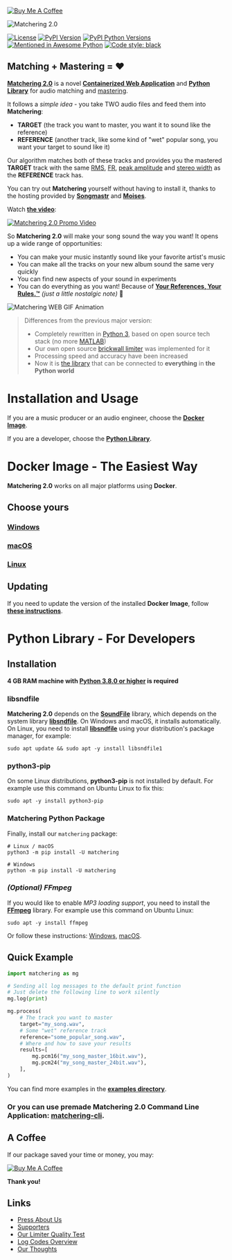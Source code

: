 [![Buy Me A Coffee](https://www.buymeacoffee.com/assets/img/custom_images/orange_img.png)](https://boosty.to/sergree)

![Matchering 2.0](https://raw.githubusercontent.com/sergree/matchering/master/images/logo.png)

[![License](https://img.shields.io/pypi/l/matchering.svg)](https://pypi.python.org/pypi/matchering/)
[![PyPI Version](https://badge.fury.io/py/matchering.svg)](https://badge.fury.io/py/matchering)
[![PyPI Python Versions](https://img.shields.io/pypi/pyversions/matchering.svg)](https://pypi.python.org/pypi/matchering/)
[![Mentioned in Awesome Python](https://awesome.re/mentioned-badge.svg)](https://github.com/vinta/awesome-python)
[![Code style: black](https://img.shields.io/badge/code%20style-black-000000.svg)](https://github.com/psf/black)

## Matching + Mastering = ❤️

**[Matchering 2.0]** is a novel **[Containerized Web Application][Docker Image]** and **[Python Library][PyPI]** for audio matching and [mastering].

It follows a *simple idea* - you take TWO audio files and feed them into **Matchering**: 
- **TARGET** (the track you want to master, you want it to sound like the reference)
- **REFERENCE** (another track, like some kind of "wet" popular song, you want your target to sound like it)

Our algorithm matches both of these tracks and provides you the mastered **TARGET** track with the same [RMS], [FR], [peak amplitude] and [stereo width] as the **REFERENCE** track has.

You can try out **Matchering** yourself without having to install it, thanks to the hosting provided by **[Songmastr](https://www.songmastr.com/)** and **[Moises](https://moises.ai/)**.

Watch **[the video][Video]**:

[![Matchering 2.0 Promo Video](http://img.youtube.com/vi/8Su5STDYfcA/0.jpg)][Video]

So **Matchering 2.0** will make your song sound the way you want! It opens up a wide range of opportunities:
- You can make your music instantly sound like your favorite artist's music
- You can make all the tracks on your new album sound the same very quickly
- You can find new aspects of your sound in experiments
- You can do everything as you want! Because of **[Your References, Your Rules.™](https://macprovideo.com/article/audio-software/sound-tools-instant-online-mastering-with-reference-matching-now-in-open-beta)** *(just a little nostalgic note)* 🤭

![Matchering WEB GIF Animation](https://raw.githubusercontent.com/sergree/matchering/master/images/animation.gif "Matchering WEB")

> Differences from the previous major version:
> - Completely rewritten in [Python 3], based on open source tech stack (no more [MATLAB])
> - Our own open source [brickwall limiter] was implemented for it
> - Processing speed and accuracy have been increased
> - Now it is [the library][PyPI] that can be connected to **everything** in **the Python world**

# Installation and Usage

If you are a music producer or an audio engineer, choose the **[Docker Image]**. 

If you are a developer, choose the **[Python Library](#python-library---for-developers)**.

# Docker Image - The Easiest Way

**Matchering 2.0** works on all major platforms using **Docker**.

## Choose yours

### [Windows](https://github.com/sergree/matchering/blob/master/DOCKER_WINDOWS.md)
### [macOS](https://github.com/sergree/matchering/blob/master/DOCKER_MACOS.md)
### [Linux](https://github.com/sergree/matchering/blob/master/DOCKER_LINUX.md)

## Updating

If you need to update the version of the installed **Docker Image**, follow **[these instructions](https://github.com/sergree/matchering/blob/master/DOCKER_UPDATING.md)**.

# Python Library - For Developers

## Installation

**4 GB RAM machine with [Python 3.8.0 or higher][Python 3] is required**

### libsndfile

**Matchering 2.0** depends on the **[SoundFile]** library, which depends on the system library **[libsndfile]**. On Windows and macOS, it installs automatically. On Linux, you need to install **[libsndfile]** using your distribution's package manager, for example:

```sudo apt update && sudo apt -y install libsndfile1```

### python3-pip

On some Linux distributions, **python3-pip** is not installed by default. For example use this command on Ubuntu Linux to fix this:

```sudo apt -y install python3-pip```

### Matchering Python Package

Finally, install our `matchering` package:

```
# Linux / macOS
python3 -m pip install -U matchering

# Windows
python -m pip install -U matchering
```

### *(Optional) FFmpeg*

If you would like to enable *MP3 loading support*, you need to install the **[FFmpeg][FFmpeg]** library. For example use this command on Ubuntu Linux:

```sudo apt -y install ffmpeg```

Or follow these instructions: [Windows][FFmpeg-win], [macOS][FFmpeg-mac].

## Quick Example

```python
import matchering as mg

# Sending all log messages to the default print function
# Just delete the following line to work silently
mg.log(print)

mg.process(
    # The track you want to master
    target="my_song.wav",
    # Some "wet" reference track
    reference="some_popular_song.wav",
    # Where and how to save your results
    results=[
        mg.pcm16("my_song_master_16bit.wav"),
        mg.pcm24("my_song_master_24bit.wav"),
    ],
)

```

You can find more examples in the **[examples directory]**.

### Or you can use premade **Matchering 2.0 Command Line Application**: **[matchering-cli]**.

## A Coffee

If our package saved your time or money, you may:

[![Buy Me A Coffee](https://www.buymeacoffee.com/assets/img/custom_images/orange_img.png)](https://boosty.to/sergree)

**Thank you!**

## Links

- [Press About Us](https://github.com/sergree/matchering/blob/master/PRESS.md)
- [Supporters](https://github.com/sergree/matchering/blob/master/SUPPORTERS.md)
- [Our Limiter Quality Test](https://github.com/sergree/matchering/blob/master/LIMITER_TEST.md)
- [Log Codes Overview](https://github.com/sergree/matchering/blob/master/LOG_CODES.md)
- [Our Thoughts](https://github.com/sergree/matchering/blob/master/THOUGHTS.md)

[Matchering]: https://github.com/sergree/matchering
[Matchering 2.0]: https://github.com/sergree/matchering
[Docker Image]: #docker-image---the-easiest-way
[mastering]: https://en.wikipedia.org/wiki/Audio_mastering
[RMS]: https://en.wikipedia.org/wiki/Root_mean_square
[FR]: https://en.wikipedia.org/wiki/Frequency_response
[peak amplitude]: https://en.wikipedia.org/wiki/Amplitude
[stereo width]: https://en.wikipedia.org/wiki/Stereo_imaging
[MATLAB]: https://www.mathworks.com/products/matlab.html
[Python 3]: https://www.python.org/
[brickwall limiter]: https://en.wikipedia.org/wiki/Dynamic_range_compression#Limiting
[PyPI]: https://pypi.org/project/matchering
[SoundFile]: https://github.com/bastibe/SoundFile#installation
[libsndfile]: http://www.mega-nerd.com/libsndfile/
[FFmpeg]: https://www.ffmpeg.org/download.html
[FFmpeg-win]: https://video.stackexchange.com/questions/20495/how-do-i-set-up-and-use-ffmpeg-in-windows
[FFmpeg-mac]: https://superuser.com/questions/624561/install-ffmpeg-on-os-x
[matchering-cli]: https://github.com/sergree/matchering-cli
[examples directory]: https://github.com/sergree/matchering/tree/master/examples
[Video]: http://www.youtube.com/watch?v=8Su5STDYfcA "Matchering 2.0 - Open Source Audio Matching and Mastering"
